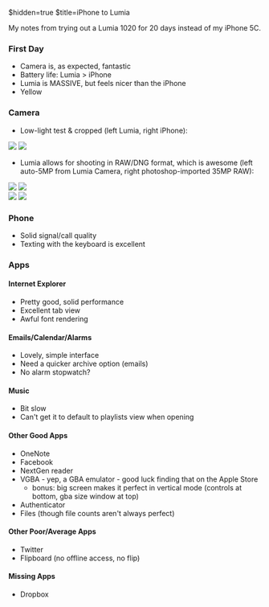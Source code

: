 $hidden=true
$title=iPhone to Lumia

My notes from trying out a Lumia 1020 for 20 days instead of my iPhone 5C.


### First Day

+ Camera is, as expected, fantastic
+ Battery life: Lumia > iPhone
+ Lumia is MASSIVE, but feels nicer than the iPhone
+ Yellow


### Camera

+ Low-light test & cropped (left Lumia, right iPhone):

<div class="image big">
    <img class="half" src="$=url/inc/pages/iPhone_to_Lumia/lumia_chair_crop.png" />
    <img class="half" src="$=url/inc/pages/iPhone_to_Lumia/iphone_chair_crop.png" />
</div>

+ Lumia allows for shooting in RAW/DNG format, which is awesome (left auto-5MP from Lumia Camera, right photoshop-imported 35MP RAW):

<div class="image big">
    <img class="half" src="$=url/inc/pages/iPhone_to_Lumia/wall_standard.jpg" />
    <img class="half" src="$=url/inc/pages/iPhone_to_Lumia/wall_dng.jpg" />
</div>

<div class="image big">
    <img class="half" src="$=url/inc/pages/iPhone_to_Lumia/street_standard.jpg" />
    <img class="half" src="$=url/inc/pages/iPhone_to_Lumia/street_dng.jpg" />
</div>


### Phone

+ Solid signal/call quality
+ Texting with the keyboard is excellent


### Apps

#### Internet Explorer

+ Pretty good, solid performance
+ Excellent tab view
+ Awful font rendering

#### Emails/Calendar/Alarms

+ Lovely, simple interface
+ Need a quicker archive option (emails)
+ No alarm stopwatch?

#### Music

+ Bit slow
+ Can't get it to default to playlists view when opening

#### Other Good Apps

+ OneNote
+ Facebook
+ NextGen reader
+ VGBA - yep, a GBA emulator - good luck finding that on the Apple Store
    * bonus: big screen makes it perfect in vertical mode (controls at bottom, gba size window at top)
+ Authenticator
+ Files (though file counts aren't always perfect)

#### Other Poor/Average Apps

+ Twitter
+ Flipboard (no offline access, no flip)

#### Missing Apps

+ Dropbox
